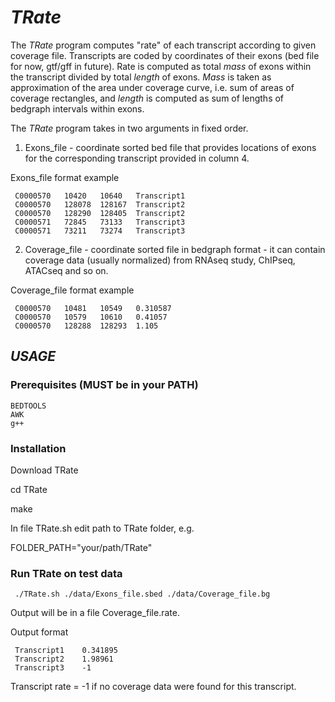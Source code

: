 # _TRate_
The _TRate_ program computes "rate" of each transcript according to given coverage file. Transcripts are coded by coordinates of their exons (bed file for now, gtf/gff in future). Rate is computed as total _mass_ of exons within the transcript divided by total _length_ of exons. _Mass_ is taken as approximation of the area under coverage curve, i.e. sum of areas of coverage rectangles, and _length_ is computed as sum of lengths of bedgraph intervals within exons.

The _TRate_ program takes in two arguments in fixed order.

1. Exons_file - coordinate sorted bed file that provides locations of exons for the corresponding transcript provided in column 4.

Exons_file format example

     C0000570	10420	10640	Transcript1
     C0000570	128078	128167	Transcript2
     C0000570	128290	128405	Transcript2
     C0000571	72845	73133	Transcript3
     C0000571	73211	73274	Transcript3

2. Coverage_file - coordinate sorted file in bedgraph format - it can contain coverage data (usually normalized) from RNAseq study, ChIPseq, ATACseq and so on.

Coverage_file format example

     C0000570	10481	10549	0.310587
     C0000570	10579	10610	0.41057
     C0000570	128288	128293	1.105

## _USAGE_
### Prerequisites (MUST be in your PATH)
	BEDTOOLS
	AWK
    g++
	
### Installation
Download TRate

cd TRate

make		

In file TRate.sh edit path to TRate folder, e.g.

FOLDER_PATH="your/path/TRate"

### Run TRate on test data

     ./TRate.sh ./data/Exons_file.sbed ./data/Coverage_file.bg

Output will be in a file Coverage_file.rate. 

Output format

     Transcript1	0.341895
     Transcript2	1.98961
     Transcript3	-1

Transcript rate = -1 if no coverage data were found for this transcript.
     


 
